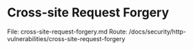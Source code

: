 # Cross-site Request Forgery

File: cross-site-request-forgery.md
Route: /docs/security/http-vulnerabilities/cross-site-request-forgery
